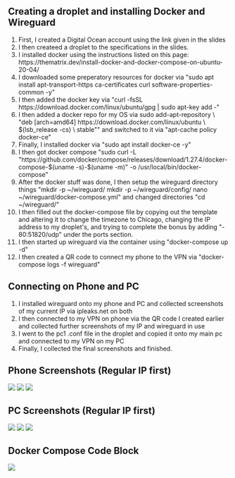 <h2> Creating a droplet and installing Docker and Wireguard </h2>

<ol>
  <li>First, I created a Digital Ocean account using the link given in the slides </li>
  <li>I then createed a droplet to the specifications in the slides.</li>
  <li>I installed docker using the instructions listed on this page: https://thematrix.dev/install-docker-and-docker-compose-on-ubuntu-20-04/</li>
  <li>I downloaded some preperatory resources for docker via "sudo apt install apt-transport-https ca-certificates curl software-properties-common -y"</li>
  <li>I then added the docker key via "curl -fsSL https://download.docker.com/linux/ubuntu/gpg | sudo apt-key add -"</li>
  <li>I then added a docker repo for my OS via sudo add-apt-repository \
   "deb [arch=amd64] https://download.docker.com/linux/ubuntu \
   $(lsb_release -cs) \
    stable"" and switched to it via "apt-cache policy docker-ce"</li>
  <li>Finally, I installed docker via "sudo apt install docker-ce -y"</li>
  <li>I then got docker compose "sudo curl -L "https://github.com/docker/compose/releases/download/1.27.4/docker-compose-$(uname -s)-$(uname -m)" -o /usr/local/bin/docker-compose"</li>
  <li>After the docker stuff was done, I then setup the wireguard directory things "mkdir -p ~/wireguard/
mkdir -p ~/wireguard/config/
    nano ~/wireguard/docker-compose.yml" and changed directories "cd ~/wireguard/"</li>
  <li>I then filled out the docker-compose file by copying out the template and altering it to change the timezone to Chicago, changing the IP address to my droplet's, and trying to complete the bonus by adding "- 80:51820/udp" under the ports section.</li>
  <li>I then started up wireguard via the container using "docker-compose up -d"</li>
  <li>I then created a QR code to connect my phone to the VPN via "docker-compose logs -f wireguard"</li>
</ol>
  
<h2> Connecting on Phone and PC </h2>
<ol>
  <li>I installed wireguard onto my phone and PC and collected screenshots of my current IP via ipleaks.net on both</li>
  <li>I then connected to my VPN on phone via the QR code I created earlier and collected further screenshots of my IP and wireguard in use</li>
  <li>I went to the pc1 .conf file in the droplet and copied it onto my main pc and connected to my VPN on my PC</li>
  <li>Finally, I collected the final screenshots and finished.</li>
</ol>
  
<h2> Phone Screenshots (Regular IP first)</h2>
<img src="https://user-images.githubusercontent.com/46911024/143720678-b92b9fd1-a327-41df-87dd-508870b1c809.png">
<img src="https://user-images.githubusercontent.com/46911024/143720683-dbc7b3e7-9be0-424f-87c4-7142b314d231.png">
<img src="https://user-images.githubusercontent.com/46911024/143720687-9073c582-aa50-40e5-9902-d135aa462771.png">

<h2> PC Screenshots (Regular IP first)</h2>
<img src="https://user-images.githubusercontent.com/46911024/143720697-c00b6263-f7f3-4e44-b9c8-17fac40b44c6.png">
<img src="https://user-images.githubusercontent.com/46911024/143720700-7587885f-5c7e-4b8f-9d5f-3a7d69e24aff.png">
<img src="https://user-images.githubusercontent.com/46911024/143720705-56e57ba4-8281-45b3-ae1b-8804aacaf82e.png">
  
  <h2> Docker Compose Code Block </h2>
<img src="https://user-images.githubusercontent.com/46911024/143720710-323e639d-b177-4fa2-b5d1-6e85edb86b35.png">
